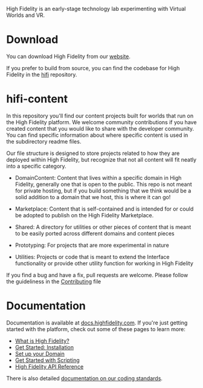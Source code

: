 High Fidelity is an early-stage technology lab experimenting with Virtual Worlds and VR. 

Download
========
You can download High Fidelity from our [website](https://highfidelity.com/download). 

If you prefer to build from source, you can find the codebase for High Fidelity in the [hifi](https://github.com/highfidelity/hifi) repository. 

hifi-content
========
In this repository you'll find our content projects built for worlds that run on the High Fidelity platform. We welcome community contributions if you have created content that you would like to share with the developer community. You can find specific information about where specific content is used in the subdirectory readme files.

Our file structure is designed to store projects related to how they are deployed within High Fidelity, but recognize that not all content will fit neatly into a specific category. 

* DomainContent: Content that lives within a specific domain in High Fidelity, generally one that is open to the public. This repo is not meant for private hosting, but if you build something that we think would be a solid addition to a domain that we host, this is where it can go!

* Marketplace: Content that is self-contained and is intended for or could be adopted to publish on the High Fidelity Marketplace. 

* Shared: A directory for utilities or other pieces of content that is meant to be easily ported across different domains and content pieces

* Prototyping: For projects that are more experimental in nature

* Utilities: Projects or code that is meant to extend the Interface functionality or provide other utility function for working in High Fidelity

If you find a bug and have a fix, pull requests are welcome. Please follow the guideliness in the [Contributing](https://github.com/highfidelity/hifi-content/blob/master/contributing.md) file

Documentation
=========
Documentation is available at [docs.highfidelity.com](https://docs.highfidelity.com). If you're just getting started with the platform, check out some of these pages to learn more:
* [What is High Fidelity?](https://docs.highfidelity.com/get-started/what-is-high-fidelity)
* [Get Started: Installation](https://docs.highfidelity.com/get-started/installation)
* [Set up your Domain](https://docs.highfidelity.com/learn-with-us/setup-your-domain-to-build)
* [Get Started with Scripting](https://docs.highfidelity.com/learn-with-us/get-started-with-scripting)
* [High Fidelity API Reference](https://docs.highfidelity.com/api-reference)

There is also detailed [documentation on our coding standards](https://wiki.highfidelity.com/wiki/Coding_Standards).





